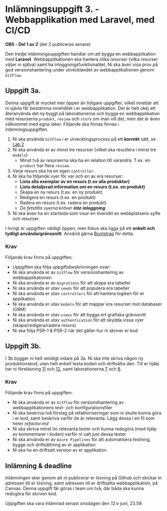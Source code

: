# Inlämningsuppgift 3. - Webbapplikation med Laravel, med CI/CD

**OBS - Del 1 av 2** (del 2 publiceras senare)

Den tredje inlämningsuppgiften handlar om att bygga en webbapplikation med **Laravel**. Webbapplikationen ska hantera olika *resurser* (vilka resurser väljer ni själva) samt ha inloggningsfunktionalitet. Ni ska även visa prov på god versionshantering under utvecklandet av webbapplikationen genom `GitFlow`.

## Uppgift 3a.

Denna uppgift är mycket mer öppen än tidigare uppgifter, vilket innebär att ni sjävla får bestämma innehållet i er webbapplikation. Det är helt okej att återanvända det ny byggt på laborationerna och bygga en webbapplikation med resurserna `produkt`, `review` och `store` om man vill det, men det är även välkommet med egna idéer. Följande ska finnas finnas i inlämningsuppgiften.

1. Ni ska använda `GitFlow` i er utvecklingsprocess på ett **korrekt** sätt, se [Lab 2](../../Labs/4/lab.md)
2. Ni ska använda er av minst tre resurser (vilket ska resultera i minst tre `models`)
    - Minst två av resurserna ska ha en relation till varandra. T.ex. en `product` har flera `review`.
3. Varje resurs ska ha en egen `controller`.
4. Ni ska ha följande vyer för var och en av era resurser:
    - **Lista alla exemplar av en resurs (t.ex alla produkter)**
    - **Lista detaljerad information om en resurs (t.ex. en produkt)**
    - Skapa en ny resurs (t.ex. en ny produkt)
    - Redigera en resurs (t.ex. en produkt)
    - Radera en resurs (t.ex. radera en produkt)
    - _De fetstilta vyerna kräver **inte inloggning**_
5. Ni ska även ha en startsida som visar en översikt av webbplatsens syfte och resurser.

I övrigt är uppgiften väldigt öppen, men fokus ska ligga på ett **enkelt och tydligt användargränssnitt**. Använd gärna [Bootstrap](http://getbootstrap.com/) för detta.

### Krav

Följande krav finns på uppgiften:

- Uppgiften ska följa uppgiftsbeskrivningen ovan
- Ni ska använda er av `GitFlow` för versionshantering av webbapplikationen
- Ni ska använda er av `migrations` för att skapa era tabeller
- Ni ska använda er utav `seeds` för att populera era tabeller
- Ni ska använda er utav `controllers` för att hantera logiken för er applikation
- Ni ska använda er utav `models` för att mappar era resurser mot databaser (ORM)
- Ni ska använda er utav `views` för att bygga ert grafiska gränssnitt
- Ni ska använda er utav `authentication` för att skydda vissa vyer (skapa/redigera/radera resurs)
- Ni ska följa PSR-1 & PSR-2 när det gäller hur ni skriver er kod

## Uppgift 3b.

I 3b bygger ni helt smidigt vidare på 3a. Ni ska inte skriva någon ny produktionskod, utan helt enkelt testa koden och driftsätta den. Till er hjälp har ni föreläsning [11](../Lectures/11/lecture.md) och [12](../Lectures/12/lecture.md), samt laborationerna [7](../Labs/7/lecture.md) och [8](../Labs/8/lecture.md).

### Krav

Följande krav finns på uppgiften:

- Ni ska använda er av `GitFlow` för versionshantering av webbapplikationens test- och konfigurationsfiler
- Ni ska beskriva två förslag på refaktoriseringar som ni skulle kunna göra i er kod, samt beskriva varför de är relevanta. Lägg dessa i en fil som heter *refactor.md*
- Ni ska skriva minst tio relevanta tester och kunna redogöra (med hjälp av kommentarer i koden) varför ni valt just dessa tester
- Ni ska använda er av `Azure Pipelines` för att automatisera testning, bygge och driftsättning av er applikation
- Ni ska ha en driftsatt version av er applikation

## Inlämning & deadline
Inlämningen sker genom att ni publicerar er lösning på Github och skickar in adressen till er lösning, samt adressen till er driftsatta webbapplikation, på Canvas. Denna uppgift får göras i team om två, där båda ska kunna redogöra för skriven kod.

Uppgiften ska vara inlämnad senast onsdagen den *12:e juni*, 23.59.
